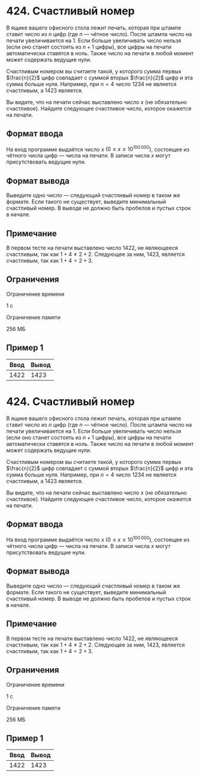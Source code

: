 # 424. Счастливый номер

В ящике вашего офисного стола лежит печать, которая при штампе ставит число из $n$ цифр (где $n$ — чётное число). После штампа число на печати увеличивается на $1$. Если больше увеличивать число нельзя (если оно станет состоять из $n + 1$ цифры), все цифры на печати автоматически ставятся в ноль. Также число на печати в любой момент может содержать ведущие нули.

Счастливым номером вы считаете такой, у которого сумма первых $\frac{n}{2}$ цифр совпадает с суммой вторых $\frac{n}{2}$ цифр и эта сумма больше нуля. Например, при $n = 4$ число $1234$ не является счастливым, а $1423$ является.

Вы видите, что на печати сейчас выставлено число $x$ (не обязательно счастливое). Найдите следующее счастливое число, которое окажется на печати.

## Формат ввода

На вход программе выдаётся число $x$ $(0 \le x \le 10^{100\,000})$, состоящее из чётного числа цифр — числа на печати. В записи числа $x$ могут присутствовать ведущие нули.

## Формат вывода

Выведите одно число — следующий счастливый номер в таком же формате. Если такого не существует, выведите минимальный счастливый номер. В выводе не должно быть пробелов и пустых строк в начале.

## Примечание

В первом тесте на печати выставлено число $1422$, не являющееся счастливым, так как $1 + 4 \neq 2 + 2$. Следующее за ним, $1423$, является счастливым, так как $1 + 4 = 2 + 3$.

## Ограничения

Ограничение времени

1 с

Ограничение памяти

256 МБ

## Пример 1

| Ввод | Вывод |
|------|-------|
| 1422 | 1423  |
# 424. Счастливый номер

В ящике вашего офисного стола лежит печать, которая при штампе ставит число из $n$ цифр (где $n$ — чётное число). После штампа число на печати увеличивается на $1$. Если больше увеличивать число нельзя (если оно станет состоять из $n + 1$ цифры), все цифры на печати автоматически ставятся в ноль. Также число на печати в любой момент может содержать ведущие нули.

Счастливым номером вы считаете такой, у которого сумма первых $\frac{n}{2}$ цифр совпадает с суммой вторых $\frac{n}{2}$ цифр и эта сумма больше нуля. Например, при $n = 4$ число $1234$ не является счастливым, а $1423$ является.

Вы видите, что на печати сейчас выставлено число $x$ (не обязательно счастливое). Найдите следующее счастливое число, которое окажется на печати.

## Формат ввода

На вход программе выдаётся число $x$ $(0 \le x \le 10^{100\,000})$, состоящее из чётного числа цифр — числа на печати. В записи числа $x$ могут присутствовать ведущие нули.

## Формат вывода

Выведите одно число — следующий счастливый номер в таком же формате. Если такого не существует, выведите минимальный счастливый номер. В выводе не должно быть пробелов и пустых строк в начале.

## Примечание

В первом тесте на печати выставлено число $1422$, не являющееся счастливым, так как $1 + 4 \neq 2 + 2$. Следующее за ним, $1423$, является счастливым, так как $1 + 4 = 2 + 3$.

## Ограничения

Ограничение времени

1 с

Ограничение памяти

256 МБ

## Пример 1

| Ввод | Вывод |
|------|-------|
| 1422 | 1423  |
